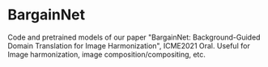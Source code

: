 # BargainNet
Code and pretrained models of our paper "BargainNet: Background-Guided Domain Translation for Image Harmonization", ICME2021 Oral. Useful for Image harmonization, image composition/compositing, etc.
